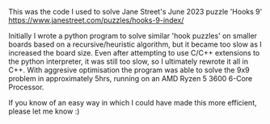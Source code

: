 This was the code I used to solve Jane Street's June 2023 puzzle 'Hooks 9'
https://www.janestreet.com/puzzles/hooks-9-index/

Initially I wrote a python program to solve similar 'hook puzzles' on smaller 
boards based on a recursive/heuristic algorithm, but it became too slow as I 
increased the board size. Even after attempting to use C/C++ extensions to the 
python interpreter, it was still too slow, so I ultimately rewrote it all in C++. 
With aggresive optimisation the program was able to solve the 9x9 problem in 
approximately 5hrs, running on an AMD Ryzen 5 3600 6-Core Processor.

If you know of an easy way in which I could have made this more efficient,
please let me know :)